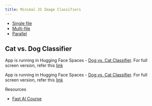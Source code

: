 ```yaml
---
title: Minimal JS Image Classifiers
---
```


- [Single file](1single.html)
- [Multi-file](2multi.html)
- [Parallel](3parallel.html)

## Cat vs. Dog Classifier

App is running in Hugging Face Spaces - [Dog vs. Cat Classifier](https://huggingface.co/spaces/prasanthntu/dog-vs-cat-classifier). For full screen version, refer this [link](https://prasanthntu-dog-vs-cat-classifier.hf.space/)

App is running in Hugging Face Spaces - [Dog vs. Cat Classifier](https://huggingface.co/spaces/prasanthntu/dog-vs-cat-classifier). For full screen version, refer this [link](https://prasanthntu-dog-vs-cat-classifier.hf.space/)


Resources
- [Fast AI Course](https://course.fast.ai/Lessons/lesson2.html)